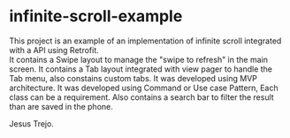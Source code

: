 # infinite-scroll-example
This project is an example of an implementation of infinite scroll integrated with a API using Retrofit. </br>
It contains a Swipe layout to manage the "swipe to refresh" in the main screen.
It contains a Tab layout integrated with view pager to handle the Tab menu, also constains custom tabs.
It was developed using MVP architecture.
It was developed using Command or Use case Pattern, Each class can be a requirement.
Also contains a search bar to filter the result than are saved in the phone.


Jesus Trejo.
